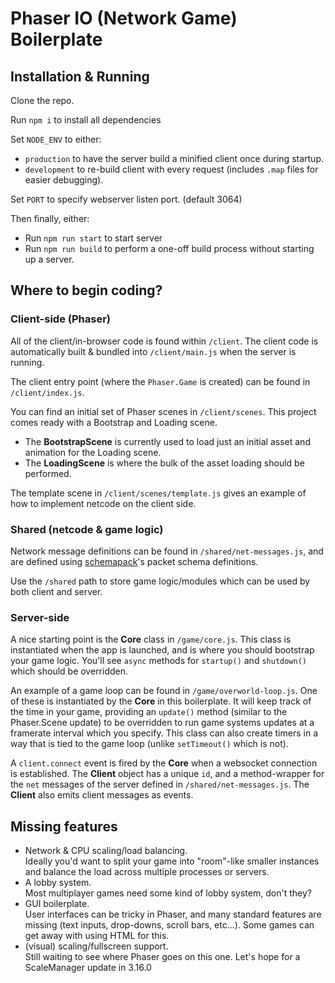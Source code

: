 # Phaser IO (Network Game) Boilerplate

## Installation & Running

Clone the repo.

Run `npm i` to install all dependencies

Set `NODE_ENV` to either:
* `production` to have the server build a minified client once during startup.
* `development` to re-build client with every request (includes `.map` files for easier debugging).

Set `PORT` to specify webserver listen port. (default 3064)

Then finally, either:
* Run `npm run start` to start server
* Run `npm run build` to perform a one-off build process without starting up a server.

## Where to begin coding?

### Client-side (Phaser)

All of the client/in-browser code is found within `/client`. The client code is automatically built & bundled into `/client/main.js` when the server is running.

The client entry point (where the `Phaser.Game` is created) can be found in `/client/index.js`.

You can find an initial set of Phaser scenes in `/client/scenes`. This project comes ready with a Bootstrap and Loading scene.

* The **BootstrapScene** is currently used to load just an initial asset and animation for the Loading scene.
* The **LoadingScene** is where the bulk of the asset loading should be performed.

The template scene in `/client/scenes/template.js` gives an example of how to implement netcode on the client side.

### Shared (netcode & game logic)

Network message definitions can be found in `/shared/net-messages.js`, and are defined using [schemapack](https://www.npmjs.com/package/schemapack)'s packet schema definitions.

Use the `/shared` path to store game logic/modules which can be used by both client and server.

### Server-side

A nice starting point is the **Core** class in `/game/core.js`. This class is instantiated when the app is launched, and is where you should bootstrap your game logic. You'll see `async` methods for `startup()` and `shutdown()` which should be overridden.

An example of a game loop can be found in `/game/overworld-loop.js`. One of these is instantiated by the **Core** in this boilerplate. It will keep track of the time in your game, providing an `update()` method (similar to the Phaser.Scene update) to be overridden to run game systems updates at a framerate interval which you specify. This class can also create timers in a way that is tied to the game loop (unlike `setTimeout()` which is not).

A `client.connect` event is fired by the **Core** when a websocket connection is established. The **Client** object has a unique `id`, and a method-wrapper for the `net` messages of the server defined in `/shared/net-messages.js`. The **Client** also emits client messages as events.

## Missing features

* Network & CPU scaling/load balancing.  
  Ideally you'd want to split your game into "room"-like smaller instances and balance the load across multiple processes or servers.
* A lobby system.  
  Most multiplayer games need some kind of lobby system, don't they?
* GUI boilerplate.  
  User interfaces can be tricky in Phaser, and many standard features are missing (text inputs, drop-downs, scroll bars, etc...). Some games can get away with using HTML for this.
* (visual) scaling/fullscreen support.  
  Still waiting to see where Phaser goes on this one. Let's hope for a ScaleManager update in 3.16.0
